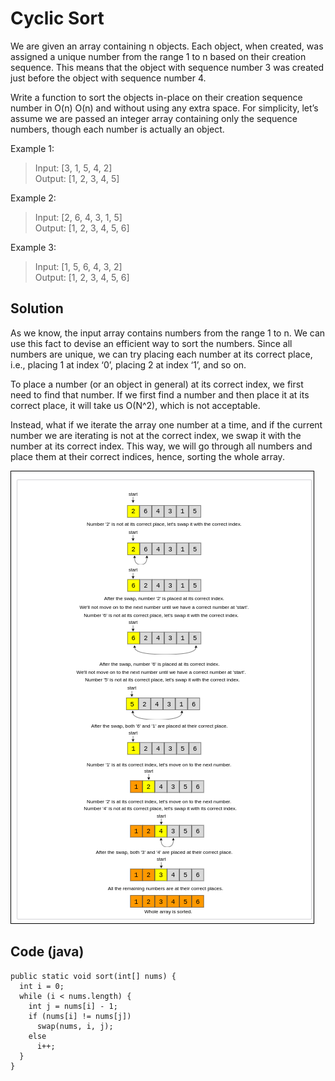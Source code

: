 # Cyclic Sort
We are given an array containing n objects. Each object, when created, was assigned a unique number from the range 1 to n based on their creation sequence. This means that the object with sequence number 3 was created just before the object with sequence number 4.

Write a function to sort the objects in-place on their creation sequence number in O(n)
O(n)
 and without using any extra space. For simplicity, let’s assume we are passed an integer array containing only the sequence numbers, though each number is actually an object.

Example 1:
> Input: [3, 1, 5, 4, 2]  
Output: [1, 2, 3, 4, 5]

Example 2:
> Input: [2, 6, 4, 3, 1, 5]  
Output: [1, 2, 3, 4, 5, 6]

Example 3:
> Input: [1, 5, 6, 4, 3, 2]  
Output: [1, 2, 3, 4, 5, 6]

## Solution
As we know, the input array contains numbers from the range 1 to n. We can use this fact to devise an efficient way to sort the numbers. Since all numbers are unique, we can try placing each number at its correct place, i.e., placing 1 at index ‘0’, placing 2 at index ‘1’, and so on.

To place a number (or an object in general) at its correct index, we first need to find that number. If we first find a number and then place it at its correct place, it will take us O(N^2), which is not acceptable.

Instead, what if we iterate the array one number at a time, and if the current number we are iterating is not at the correct index, we swap it with the number at its correct index. This way, we will go through all numbers and place them at their correct indices, hence, sorting the whole array.

![Visual Explanation](./images/1-cyclic-sort.png)

## Code (java)
```
public static void sort(int[] nums) {
  int i = 0;
  while (i < nums.length) {
    int j = nums[i] - 1;
    if (nums[i] != nums[j])
      swap(nums, i, j);
    else
      i++;
  }
}
```

